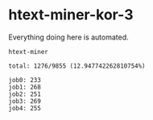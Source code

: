 # htext-miner-kor-3

Everything doing here is automated.

```
htext-miner

total: 1276/9855 (12.947742262810754%)

job0: 233
job1: 268
job2: 251
job3: 269
job4: 255
```